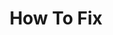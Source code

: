 ---
layout: page
title: How To Fix
permalink: /io/Unvalidated Redirect/How To Fix
parent: Unvalidated Redirect
nav_order: 3
---